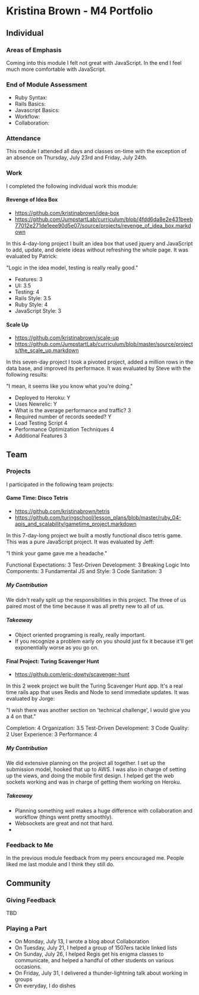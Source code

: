 # Kristina Brown - M4 Portfolio

## Individual

### Areas of Emphasis

Coming into this module I felt not great with JavaScript. In the end I feel 
much more comfortable with JavaScript.

### End of Module Assessment

* Ruby Syntax: 
* Rails Basics: 
* Javascript Basics: 
* Workflow: 
* Collaboration: 

### Attendance

This module I attended all days and classes on-time with the exception of an
absence on Thursday, July 23rd and Friday, July 24th.

### Work

I completed the following individual work this module:

#### Revenge of Idea Box

* https://github.com/kristinabrown/idea-box
* https://github.com/JumpstartLab/curriculum/blob/4fdd6da8e2e431beeb77012e271de1eee90d5e07/source/projects/revenge_of_idea_box.markdown

In this 4-day-long project I built an idea box that used jquery and JavaScript to 
add, update, and delete ideas without refreshing the whole page. It was evaluated by Patrick:

"Logic in the idea model, testing is really really good."

* Features: 3
* UI: 3.5
* Testing: 4
* Rails Style: 3.5
* Ruby Style: 4
* JavaScript Style: 3

#### Scale Up

* https://github.com/kristinabrown/scale-up
* https://github.com/JumpstartLab/curriculum/blob/master/source/projects/the_scale_up.markdown

In this seven-day project I took a pivoted project, added a million rows in the data base, and improved its performace. It was evaluated by Steve with the following results:

"I mean, it seems like you know what you're doing."

* Deployed to Heroku: Y
* Uses Newrelic: Y
* What is the average performance and traffic? 3
* Required number of records seeded? Y
* Load Testing Script 4
* Performance Optimization Techniques 4
* Additional Features 3


## Team

### Projects

I participated in the following team projects:

#### Game Time: Disco Tetris

* https://github.com/kristinabrown/tetris
*  https://github.com/turingschool/lesson_plans/blob/master/ruby_04-apis_and_scalability/gametime_project.markdown

In this 7-day-long project we built a mostly functional disco tetris game. This was a pure JavaScript project. It was evaluated by Jeff:

"I think your game gave me a headache."

Functional Expectations: 3
Test-Driven Development: 3
Breaking Logic Into Components: 3
Fundamental JS and Style: 3
Code Sanitation: 3

##### My Contribution
We didn't really split up the responsibilities in this project. The three of us paired most of the time because it was all pretty new to all of us.

##### Takeaway
* Object oriented programing is really, really important.
* If you recognize a problem early on you should just fix it because it'll get exponentially worse as you go on.

#### Final Project: Turing Scavenger Hunt

* https://github.com/eric-dowty/scavenger-hunt

In this 2 week project we built the Turing Scavenger Hunt app. It's a real time rails app that uses Redis and Node to send immediate updates. It was evaluated by Jorge:

"I wish there was another section on 'technical challenge', I would give you a 4 on that."

Completion: 4 
Organization: 3.5 
Test-Driven Development: 3 
Code Quality: 2 
User Experience: 3
Performance: 4 

##### My Contribution
We did extensive planning on the project all together. I set up the submission model, hooked that up to AWS. I was also in charge of setting up the views, and doing the mobile first design. I helped get the web sockets working and was in charge of getting them working on Heroku.

##### Takeaway
* Planning something well makes a huge difference with collaboration and workflow (things went pretty smoothly).
* Websockets are great and not that hard. 
* 

### Feedback to Me

In the previous module feedback from my peers encouraged me. People liked me last
module and I think they still do.

## Community

### Giving Feedback

TBD

### Playing a Part

* On Monday, July 13, I wrote a blog about Collaboration
* On Tuesday, July 21, I helped a group of 1507ers tackle linked lists
* On Sunday, July 26, I helped Regis get his enigma classes to communicate, and helped
a handful of other students on various occasions. 
* On Friday, July 31, I delivered a thunder-lightning talk about working in groups
* On everyday, I do dishes